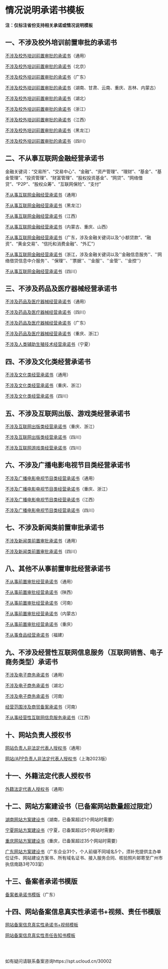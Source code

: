 # 情况说明承诺书模板



**注：仅标注省份支持相关承诺或情况说明模板**



## 一、不涉及校外培训前置审批的承诺书

[不涉及校外培训前置审批的承诺书](https://www-s.ucloud.cn/2022/04/889b716d227108b5c30f2b24dd6416f0_1650422905141.docx)（通用）

[不涉及校外培训前置审批的承诺书](https://www-s.ucloud.cn/2022/04/b31fe67dcf48190da459a4ef7e7d6e5b_1650422830310.docx)（北京）

[不涉及校外培训前置审批的承诺书](https://www-s.ucloud.cn/2022/04/bfd62fb03d98c6024e9100a711795165_1650422830314.docx)（广东）

[不涉及校外培训前置审批的承诺书](https://www-s.ucloud.cn/2023/04/f93b58962de4bafcc9d06c4b2d9ac056_1682584046116.docx)（湖南、甘肃、云南、重庆、吉林、内蒙古）

[不涉及校外培训前置审批的承诺书](https://www-s.ucloud.cn/2022/04/cd97f4028230cdb3e5164ec0836264e0_1650422830318.doc)（湖北）

[不涉及校外培训前置审批的承诺书](https://www-s.ucloud.cn/2022/04/ca7f98a62db0dd314cff52e9a7ca8033_1650422905142.docx)（浙江）

[不涉及校外培训前置审批的承诺书](https://www-s.ucloud.cn/2022/04/89d499f87c51803a522839c047415a61_1650422905140.docx)（江西）

[不涉及校外培训前置审批的承诺书](https://www-s.ucloud.cn/2022/05/743918d69b87495a826855badb41a946_1653015631926.docx)（黑龙江）

[不涉及校外培训前置审批的承诺书](https://www-s.ucloud.cn/2023/04/3a64386f54e4f0aae0738cdeef7dddee_1682227898719.docx)（四川）



## 二、不从事互联网金融经营承诺书

金融关键词：“交易所”、“交易中心”、“金融”、“资产管理”、“理财”、“基金”、“基金管理”、“投资管理”、“财富管理”、“股权投资基金”、“网贷”、“网络借贷”、“P2P”、“股权众筹”、“互联网保险”、“支付”

[不从事互联网金融经营承诺书](https://www-s.ucloud.cn/2023/05/82f5740fabbadb4a86313a450260b8f1_1684807936712.doc)（通用）

[不从事互联网金融经营承诺书](https://static.ucloud.cn/0321b6b22e4ebfb5bfe274534bb767b2.docx)（黑龙江）

[不从事互联网金融经营承诺书](https://static.ucloud.cn/7ae16b0fc121c74cb4a86a791da5430a.docx)（江西）

[不从事互联网金融经营承诺书](https://www-s.ucloud.cn/2023/05/d9e1b48822fdc34fb35391cf5ac55902_1684807962287.docx)（内蒙古、重庆、山西）

[不从事互联网金融经营承诺书](https://www-s.ucloud.cn/2023/05/88242c09ee505b8a6a07a89c23ee8f27_1684807950688.docx)（广东，涉及金融关键词以及“小额贷款”、“融资”、“黄金交易”、“信托和消费金融”、“外汇”）

[不从事互联网金融经营承诺书](https://static.ucloud.cn/8d680dcd0af0d9980a3afb8748e8d5f7.docx)（浙江，涉及金融关键词以及''金融信息服务''、''网络借贷信息中介服务''、''保理''、''票据''、''金服''、''金管''、''金控''）

[不从事互联网金融经营承诺书](https://www-s.ucloud.cn/2023/04/8b54b4429f0473c057f2b30bb790ac0d_1682228499593.docx)（四川）



## 三、不涉及药品及医疗器械经营承诺书

[不涉及药品及医疗器械经营承诺书](https://static.ucloud.cn/b39098b9e63f0c3fefb30ce87d44864f.docx)（通用）

[不涉及药品及医疗器械经营承诺书](https://www-s.ucloud.cn/2023/04/95a496b5edd554a85a985041976566c7_1682226529509.docx)（四川）

[不涉及药品及医疗器械经营承诺书](https://www-s.ucloud.cn/2023/06/88d1642641580a64963306dfdea2cc2a_1686025853238.docx)（广东）

[不涉及药品及医疗器械经营承诺书](https://www-s.ucloud.cn/2023/02/77ab3856a59148323bfec3418aaf42e2_1677214442593.docx)（重庆、浙江）

[不涉及人类辅助生殖技术经营承诺书](https://www-s.ucloud.cn/2023/08/9863645959db4cf1d0a4c6ff4954d463_1691634931047.docx)（宁夏）




## 四、不涉及文化类经营承诺书

[不涉及文化类经营承诺书](https://www-s.ucloud.cn/2022/03/4e30cc10c8ecd0705e2cece21b04c8df_1648437768920.docx)（通用）

[不涉及文化类经营承诺书](https://www-s.ucloud.cn/2023/02/f68ed3757d0e8a197aca94b7a27b431e_1677211203143.docx)（重庆、浙江）

[不涉及文化类经营承诺书](https://www-s.ucloud.cn/2023/04/761cb1cd4f2748ac64c84b145791caf6_1682228562504.docx)（四川）



## 五、不涉及互联网出版、游戏类经营承诺书

[不涉及互联网出版类经营承诺书](https://www-s.ucloud.cn/2023/02/861146facf1ba750100e8d1edbf06817_1677211203137.docx)（重庆、浙江）

[不涉及互联网出版类经营承诺书](https://www-s.ucloud.cn/2023/04/afb5d11879f6237911799d45faf46ba5_1682228666739.docx)（四川）

[不涉及互联网游戏类经营承诺书](https://www-s.ucloud.cn/2023/04/1b2cae5c4c8cc35897f95c2e966f8e47_1682228666740.docx)（四川）



## 六、不涉及广播电影电视节目类经营承诺书

[不涉及广播电影电视节目类经营承诺书](https://www-s.ucloud.cn/2023/02/c0ec216e657232b31db11b5a24542edf_1677212879822.docx)（通用）

[不涉及广播电影电视节目类经营承诺书](https://www-s.ucloud.cn/2023/02/3a63019eaf57a50a979920efbb85c550_1677212879821.docx)（重庆、浙江）

[不涉及广播电影电视节目类经营承诺书](https://www-s.ucloud.cn/2023/02/c4ce91f0223100e45ef89d162eb54d78_1677212879784.docx)（江西）

[不涉及广播电影电视节目类经营承诺书](https://www-s.ucloud.cn/2023/04/2f54c7b3acfb580290c67813d1c62667_1682228746023.docx)（四川）



## 七、不涉及新闻类前置审批承诺书

[不涉及新闻类前置审批承诺书](https://www-s.ucloud.cn/2023/04/30e79b795813ed083cd81f0c35ab9cdf_1680604474279.docx)（通用）

[不涉及新闻类前置审批承诺书](https://www-s.ucloud.cn/2023/04/ee201de919482c5a1a16efe78d2ea2de_1682228811303.docx)（四川）



## 八、其他不从事前置审批经营承诺书

[不从事前置审批经营承诺书](https://www-s.ucloud.cn/2022/05/c323d3f6cd13c790c767a8c940fc2a15_1653468176728.docx)（通用）

[不从事前置审批经营承诺书](https://static.ucloud.cn/8a4400eb14bc4fe3c2c4976586d3cc0d.docx)（陕西）

[不从事前置审批经营承诺书](https://static.ucloud.cn/b9d92e83a03004ef9a7885fddee80b19.doc)（河南）

[不从事前置审批经营承诺书](https://www-s.ucloud.cn/2022/05/e6762f8e5d3d59fdae5d7bcfa6f32068_1653468176730.docx)（内蒙古）

[不从事前置审批经营承诺书](https://www-s.ucloud.cn/2023/02/ae68270cf732f9fc0357706ca016eb80_1677212596977.docx)（重庆）

[不从事食品经营承诺书](https://www-s.ucloud.cn/2022/09/7bf6e097e8c19243337469be77fe3176_1664421012500.docx)（福建）



## 九、不涉及经营性互联网信息服务（互联网销售、电子商务类型）承诺书

[不涉及电子商务承诺书](https://www-s.ucloud.cn/2022/05/f1c9c610e36dac50a58d211259c6e05a_1652325952283.doc)（通用）

[不涉及电子商务承诺书](https://www-s.ucloud.cn/2023/03/bca5dc3afc1a7058d06d23bf7f935183_1678759036150.docx)（湖北）

[不涉及电子商务承诺书](https://static.ucloud.cn/6ab47286d98de344ac83514ac9cbf03b.docx)（河南）

[经营范围涉及商贸备案承诺书](https://static.ucloud.cn/1bd0067298a5d7a77723bf883f995709.doc)（河南）

[不从事经营性互联网信息服务承诺书](https://static.ucloud.cn/6b968b995e4803c51a47f6f4a0adf997.doc)（江西）



## 十、网站负责人授权书

[网站负责人非法定代表人授权书](https://static.ucloud.cn/86e054747cb343e3f143bdb7a180796e.doc)（通用）

[网站/APP负责人非法定代表人授权书](https://www-s.ucloud.cn/2023/01/6eb4e29c7f99e52094a88dc2be2665f7_1672738616093.docx)（上海2023版）



## 十一、外籍法定代表人授权书

[外籍法定代表人授权书](https://www-s.ucloud.cn/2023/08/c7f8e9e8022c7fb800466acc7571779d_1691376474879.doc)（通用）



## 十二、网站方案建设书（已备案网站数量超过限定）

[湖南网站方案建设书](https://www-s.ucloud.cn/2022/05/06efc5ce9764df586e7985ee1b8303b3_1651831871358.doc)（湖南，已备案超过1个网站时需要）

[宁夏网站方案建设书](https://static.ucloud.cn/b7e8220b0e81cac971e2a728b729bee4.docx)（宁夏，已备案超过5个网站时需要）

[重庆网站方案建设书](https://static.ucloud.cn/6ae5aecd5c18d6bd59de3ecad37ed177.docx)（重庆，已备案超过35个网站时需要）

[广东网站方案建设书](https://static.ucloud.cn/b7e8220b0e81cac971e2a728b729bee4.docx)（广东企业31个，个人前缀不同域名5个，须补充提供主办单位证件、网站建设方案书、所有域名证书、接入服务合同、核验照片邮寄至广州市执信南路3号703室）



## 十三、备案者承诺书模版

[备案者承诺书模版](https://static.ucloud.cn/04f968821a7720a380c33fcaf63ff336.docx)（广东）



## 十四、网站备案信息真实性承诺书+视频、责任书模版

[网站备案信息真实性承诺书+视频模板](https://www-s.ucloud.cn/2022/03/7aef9f1ddfd30cfecef26d91c7e56ede_1647400339674.doc)

[网站备案信息真实性责任告知书模板](https://www-s.ucloud.cn/2022/03/4ffee20497c7f4803174a58854d74fdc_1647400423856.doc)

<br/>

<br/>

如有疑问请联系备案咨询https://spt.ucloud.cn/30002

<br/>

